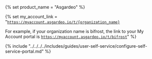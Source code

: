 {% set product_name = "Asgardeo" %}

{% set my_account_link = "<code>https://myaccount.asgardeo.io/t/{organization_name}</code>

For example, if your organization name is bifrost, the link to your My Account portal is <code>https://myaccount.asgardeo.io/t/bifrost</code>" %}

{% include "../../../../includes/guides/user-self-service/configure-self-service-portal.md" %}